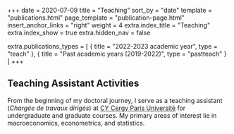 +++
date = 2020-07-09
title = "Teaching"
sort_by = "date"
template = "publications.html"
page_template = "publication-page.html"
insert_anchor_links = "right"
weight = 4
extra.index_title = "Teaching"
extra.index_show = true
extra.hidden_nav = false


extra.publications_types = [
  { title = "2022-2023 academic year", type = "teach" },
  { title = "Past academic years (2019-2022)", type = "pastteach" }
]
+++

## Teaching Assistant Activities

From the beginning of my doctoral journey, I serve as a teaching assistant (*Chargée de travaux dirigés*) at [CY Cergy Paris Université](https://www.cyu.fr/) for undergraduate and graduate courses. My primary areas of interest lie in macroeconomics, econometrics, and statistics.